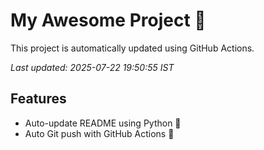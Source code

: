# My Awesome Project 🚀

This project is automatically updated using GitHub Actions.

_Last updated: 2025-07-22 19:50:55 IST_

## Features
- Auto-update README using Python 🐍
- Auto Git push with GitHub Actions 🤖
